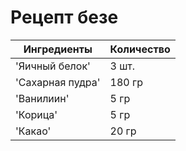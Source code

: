 # Рецепт безе

|  Ингредиенты                 |  Количество                      |
|------------------------------|----------------------------------|
| 'Яичный белок'                 | 3 шт.                            |
| 'Сахарная пудра'               | 180 гр                           |
| 'Ванилиин'                     | 5 гр                             |
| 'Корица'                       | 5 гр                             |
| 'Какао'                        | 20 гр                            |
